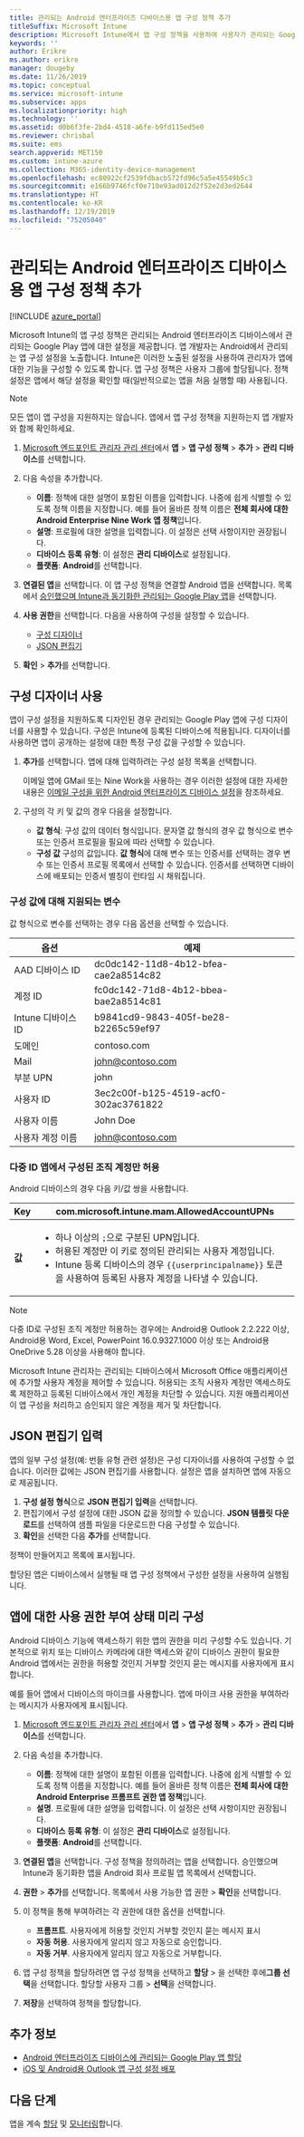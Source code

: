 ```yaml
---
title: 관리되는 Android 엔터프라이즈 디바이스용 앱 구성 정책 추가
titleSuffix: Microsoft Intune
description: Microsoft Intune에서 앱 구성 정책을 사용하여 사용자가 관리되는 Google Play 앱을 실행할 때 설정을 제공할 수 있습니다.
keywords: ''
author: Erikre
ms.author: erikre
manager: dougeby
ms.date: 11/26/2019
ms.topic: conceptual
ms.service: microsoft-intune
ms.subservice: apps
ms.localizationpriority: high
ms.technology: ''
ms.assetid: d0b6f3fe-2bd4-4518-a6fe-b9fd115ed5e0
ms.reviewer: chrisbal
ms.suite: ems
search.appverid: MET150
ms.custom: intune-azure
ms.collection: M365-identity-device-management
ms.openlocfilehash: ec80922cf2539fdbacb572fd96c5a5e45549b5c3
ms.sourcegitcommit: e166b9746fcf0e710e93ad012d2f52e2d3ed2644
ms.translationtype: HT
ms.contentlocale: ko-KR
ms.lasthandoff: 12/19/2019
ms.locfileid: "75205040"
---
```

# <a name="add-app-configuration-policies-for-managed-android-enterprise-devices"></a>관리되는 Android 엔터프라이즈 디바이스용 앱 구성 정책 추가

[!INCLUDE [azure_portal](../includes/azure_portal.md)]

Microsoft Intune의 앱 구성 정책은 관리되는 Android 엔터프라이즈 디바이스에서 관리되는 Google Play 앱에 대한 설정을 제공합니다. 앱 개발자는 Android에서 관리되는 앱 구성 설정을 노출합니다. Intune은 이러한 노출된 설정을 사용하여 관리자가 앱에 대한 기능을 구성할 수 있도록 합니다. 앱 구성 정책은 사용자 그룹에 할당됩니다. 정책 설정은 앱에서 해당 설정을 확인할 때(일반적으로는 앱을 처음 실행할 때) 사용됩니다.

> [!NOTE]  
> 모든 앱이 앱 구성을 지원하지는 않습니다. 앱에서 앱 구성 정책을 지원하는지 앱 개발자와 함께 확인하세요.

1. [Microsoft 엔드포인트 관리자 관리 센터](https://go.microsoft.com/fwlink/?linkid=2109431)에서 **앱** > **앱 구성 정책** >  **추가** > **관리 디바이스**를 선택합니다.
2. 다음 속성을 추가합니다.

    - **이름**: 정책에 대한 설명이 포함된 이름을 입력합니다. 나중에 쉽게 식별할 수 있도록 정책 이름을 지정합니다. 예를 들어 올바른 정책 이름은 **전체 회사에 대한 Android Enterprise Nine Work 앱 정책**입니다.
    - **설명**: 프로필에 대한 설명을 입력합니다. 이 설정은 선택 사항이지만 권장됩니다.
    - **디바이스 등록 유형**: 이 설정은 **관리 디바이스**로 설정됩니다.
    - **플랫폼**: **Android**를 선택합니다.

3. **연결된 앱**을 선택합니다. 이 앱 구성 정책을 연결할 Android 앱을 선택합니다. 목록에서 [승인했으며 Intune과 동기화한 관리되는 Google Play 앱](~/apps/apps-add-android-for-work.md)을 선택합니다.
4. **사용 권한**을 선택합니다. 다음을 사용하여 구성을 설정할 수 있습니다.

    - [구성 디자이너](#use-the-configuration-designer)
    - [JSON 편집기](#enter-the-json-editor)

5. **확인** > **추가**를 선택합니다.

## <a name="use-the-configuration-designer"></a>구성 디자이너 사용

앱이 구성 설정을 지원하도록 디자인된 경우 관리되는 Google Play 앱에 구성 디자이너를 사용할 수 있습니다. 구성은 Intune에 등록된 디바이스에 적용됩니다. 디자이너를 사용하면 앱이 공개하는 설정에 대한 특정 구성 값을 구성할 수 있습니다.

1. **추가**를 선택합니다. 앱에 대해 입력하려는 구성 설정 목록을 선택합니다.

    이메일 앱에 GMail 또는 Nine Work을 사용하는 경우 이러한 설정에 대한 자세한 내용은 [이메일 구성을 위한 Android 엔터프라이즈 디바이스 설정](../email-settings-android-enterprise.md)을 참조하세요.

2. 구성의 각 키 및 값의 경우 다음을 설정합니다.

    - **값 형식**: 구성 값의 데이터 형식입니다. 문자열 값 형식의 경우 값 형식으로 변수 또는 인증서 프로필을 필요에 따라 선택할 수 있습니다.
    - **구성 값** 구성의 값입니다. **값 형식**에 대해 변수 또는 인증서를 선택하는 경우 변수 또는 인증서 프로필 목록에서 선택할 수 있습니다. 인증서를 선택하면 디바이스에 배포되는 인증서 별칭이 런타임 시 채워집니다.

### <a name="supported-variables-for-configuration-values"></a>구성 값에 대해 지원되는 변수

값 형식으로 변수를 선택하는 경우 다음 옵션을 선택할 수 있습니다.

| 옵션 | 예제 |
|----|----|
| AAD 디바이스 ID | dc0dc142-11d8-4b12-bfea-cae2a8514c82 |
| 계정 ID | fc0dc142-71d8-4b12-bbea-bae2a8514c81 |
| Intune 디바이스 ID | b9841cd9-9843-405f-be28-b2265c59ef97 |
| 도메인 | contoso.com |
| Mail | john@contoso.com |
| 부분 UPN | john |
| 사용자 ID | 3ec2c00f-b125-4519-acf0-302ac3761822 |
| 사용자 이름 | John Doe |
| 사용자 계정 이름 | john@contoso.com |


### <a name="allow-only-configured-organization-accounts-in-multi-identity-apps"></a>다중 ID 앱에서 구성된 조직 계정만 허용 

Android 디바이스의 경우 다음 키/값 쌍을 사용합니다.

| **Key** | com.microsoft.intune.mam.AllowedAccountUPNs |
|---|---|
| **값** | <ul><li>하나 이상의 <code>;</code>으로 구분된 UPN입니다.</li><li>허용된 계정만 이 키로 정의된 관리되는 사용자 계정입니다.</li><li> Intune 등록 디바이스의 경우 <code>{{userprincipalname}}</code> 토큰을 사용하여 등록된 사용자 계정을 나타낼 수 있습니다.</li></ul> |

   > [!NOTE]
   > 다중 ID로 구성된 조직 계정만 허용하는 경우에는 Android용 Outlook 2.2.222 이상, Android용 Word, Excel, PowerPoint 16.0.9327.1000 이상 또는 Android용 OneDrive 5.28 이상을 사용해야 합니다.<p></p>
   > Microsoft Intune 관리자는 관리되는 디바이스에서 Microsoft Office 애플리케이션에 추가할 사용자 계정을 제어할 수 있습니다. 허용되는 조직 사용자 계정만 액세스하도록 제한하고 등록된 디바이스에서 개인 계정을 차단할 수 있습니다. 지원 애플리케이션이 앱 구성을 처리하고 승인되지 않은 계정을 제거 및 차단합니다.<p></p>

## <a name="enter-the-json-editor"></a>JSON 편집기 입력

앱의 일부 구성 설정(예: 번들 유형 관련 설정)은 구성 디자이너를 사용하여 구성할 수 없습니다. 이러한 값에는 JSON 편집기를 사용합니다. 설정은 앱을 설치하면 앱에 자동으로 제공됩니다.

1. **구성 설정 형식**으로 **JSON 편집기 입력**을 선택합니다.
2. 편집기에서 구성 설정에 대한 JSON 값을 정의할 수 있습니다. **JSON 템플릿 다운로드**를 선택하여 샘플 파일을 다운로드한 다음 구성할 수 있습니다.
3. **확인**을 선택한 다음 **추가**를 선택합니다.

정책이 만들어지고 목록에 표시됩니다.

할당된 앱은 디바이스에서 실행될 때 앱 구성 정책에서 구성한 설정을 사용하여 실행됩니다.

## <a name="preconfigure-the-permissions-grant-state-for-apps"></a>앱에 대한 사용 권한 부여 상태 미리 구성

Android 디바이스 기능에 액세스하기 위한 앱의 권한을 미리 구성할 수도 있습니다. 기본적으로 위치 또는 디바이스 카메라에 대한 액세스와 같이 디바이스 권한이 필요한 Android 앱에서는 권한을 허용할 것인지 거부할 것인지 묻는 메시지를 사용자에게 표시합니다.

예를 들어 앱에서 디바이스의 마이크를 사용합니다. 앱에 마이크 사용 권한을 부여하라는 메시지가 사용자에게 표시됩니다.

1. [Microsoft 엔드포인트 관리자 관리 센터](https://go.microsoft.com/fwlink/?linkid=2109431)에서 **앱** > **앱 구성 정책** >  **추가** > **관리 디바이스**를 선택합니다.
2. 다음 속성을 추가합니다.

    - **이름**: 정책에 대한 설명이 포함된 이름을 입력합니다. 나중에 쉽게 식별할 수 있도록 정책 이름을 지정합니다. 예를 들어 올바른 정책 이름은 **전체 회사에 대한 Android Enterprise 프롬프트 권한 앱 정책**입니다.
    - **설명**. 프로필에 대한 설명을 입력합니다. 이 설정은 선택 사항이지만 권장됩니다.
    - **디바이스 등록 유형**: 이 설정은 **관리 디바이스**로 설정됩니다.
    - **플랫폼**: **Android**를 선택합니다.

3. **연결된 앱**을 선택합니다. 구성 정책을 정의하려는 앱을 선택합니다. 승인했으며 Intune과 동기화한 앱을 Android 회사 프로필 앱 목록에서 선택합니다.
4. **권한** > **추가**를 선택합니다. 목록에서 사용 가능한 앱 권한 > **확인**을 선택합니다.
5. 이 정책을 통해 부여하려는 각 권한에 대한 옵션을 선택합니다.
    - **프롬프트**. 사용자에게 허용할 것인지 거부할 것인지 묻는 메시지 표시
    - **자동 허용**. 사용자에게 알리지 않고 자동으로 승인합니다.
    - **자동 거부**. 사용자에게 알리지 않고 자동으로 거부합니다.
6. 앱 구성 정책을 할당하려면 앱 구성 정책을 선택하고 **할당** > 을 선택한 후에**그룹 선택**을 선택합니다. 할당할 사용자 그룹 > **선택**을 선택합니다.
7. **저장**을 선택하여 정책을 할당합니다.

## <a name="additional-information"></a>추가 정보

- [Android 엔터프라이즈 디바이스에 관리되는 Google Play 앱 할당](apps-add-android-for-work.md#assigning-a-managed-google-play-app-to-android-enterprise-work-profile-devices)
- [iOS 및 Android용 Outlook 앱 구성 설정 배포](https://docs.microsoft.com/exchange/clients-and-mobile-in-exchange-online/outlook-for-ios-and-android/outlook-for-ios-and-android-configuration-with-microsoft-intune)

## <a name="next-steps"></a>다음 단계

앱을 계속 [할당](apps-deploy.md) 및 [모니터링](apps-monitor.md)합니다.

